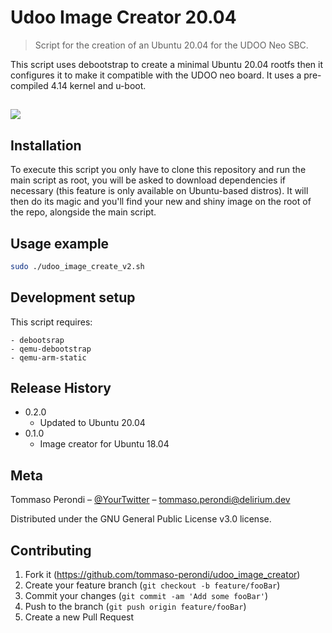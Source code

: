 # Udoo Image Creator 20.04
> Script for the creation of an Ubuntu 20.04 for the UDOO Neo SBC.

This script uses debootstrap to create a minimal Ubuntu 20.04 rootfs then it configures it to make it compatible with the UDOO neo board. It uses a pre-compiled 4.14 kernel and u-boot.

## ![](header.png)

## Installation

To execute this script you only have to clone this repository and run the main script as root, you will be asked to download dependencies if necessary (this feature is only available on Ubuntu-based distros). It will then do its magic and you'll find your new and shiny image on the root of the repo, alongside the main script.

## Usage example

```sh
sudo ./udoo_image_create_v2.sh
```

## Development setup

This script requires:

    - debootsrap
    - qemu-debootstrap
    - qemu-arm-static

## Release History


* 0.2.0
    * Updated to Ubuntu 20.04
* 0.1.0
    * Image creator for Ubuntu 18.04


## Meta

Tommaso Perondi – [@YourTwitter](https://twitter.com/dbader_org) – tommaso.perondi@delirium.dev

Distributed under the GNU General Public License v3.0 license.


## Contributing

1. Fork it (<https://github.com/tommaso-perondi/udoo_image_creator>)
2. Create your feature branch (`git checkout -b feature/fooBar`)
3. Commit your changes (`git commit -am 'Add some fooBar'`)
4. Push to the branch (`git push origin feature/fooBar`)
5. Create a new Pull Request
